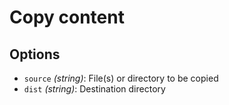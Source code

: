 # Copy content

## Options

- `source` _(string)_: File(s) or directory to be copied
- `dist` _(string)_: Destination directory
